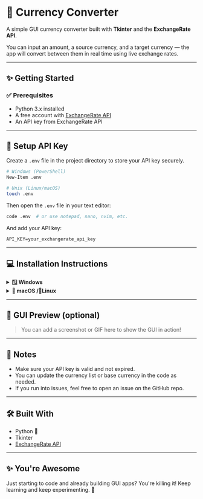 # 💱 Currency Converter

A simple GUI currency converter built with **Tkinter** and the **ExchangeRate API**.

You can input an amount, a source currency, and a target currency — the app will convert between them in real time using live exchange rates.

---

## ✨ Getting Started

### ✅ Prerequisites

- Python 3.x installed
- A free account with [ExchangeRate API](https://www.exchangerate-api.com/)
- An API key from ExchangeRate API

---

## 🔐 Setup API Key

Create a `.env` file in the project directory to store your API key securely.

```bash
# Windows (PowerShell)
New-Item .env

# Unix (Linux/macOS)
touch .env
```

Then open the `.env` file in your text editor:

```bash
code .env  # or use notepad, nano, nvim, etc.
```

And add your API key:

```env
API_KEY=your_exchangerate_api_key
```

---

## 💻 Installation Instructions

<details>
<summary><strong>🪟 Windows</strong></summary>

```pwsh
git clone https://github.com/rdk-codes/currency_converter.git
cd currency_converter
python -m venv venv
.\venv\Scripts\activate.ps1
pip install -r requirements.txt
python app.py
```

</details>

<details>
<summary><strong>🍎 macOS /🐧Linux</strong></summary>

```bash
git clone https://github.com/rdk-codes/currency_converter.git
cd currency_converter
python3 -m venv venv
source venv/bin/activate
pip3 install -r requirements.txt
python3 app.py
```

</details>

---

## 📸 GUI Preview (optional)

> You can add a screenshot or GIF here to show the GUI in action!

---

## 🧠 Notes

- Make sure your API key is valid and not expired.
- You can update the currency list or base currency in the code as needed.
- If you run into issues, feel free to open an issue on the GitHub repo.

---

## 🛠 Built With

- Python 🐍
- Tkinter
- [ExchangeRate API](https://www.exchangerate-api.com/)

---

## ✨ You're Awesome

Just starting to code and already building GUI apps? You're killing it! Keep learning and keep experimenting. 🚀

